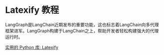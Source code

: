 # Latexify 教程

<show-structure depth="2"/>

LangGraph是LangChain近期发布的重要功能，这也标志着LangChain向多代理框架进军。LangGraph构建于LangChain之上，帮助开发者轻松构建强大的代理运行时。




<seealso>
<category ref="ref_docs">
    <a href="https://mp.weixin.qq.com/s/2iQNnHxch28huzJ3yCC-HQ">实用的 Python 库: Latexify</a>
</category>
<category ref="ref_github"></category>
<category ref="ref_issues"></category>
<category ref="ref_hf"></category>
<category ref="ref_ms"></category>
</seealso>